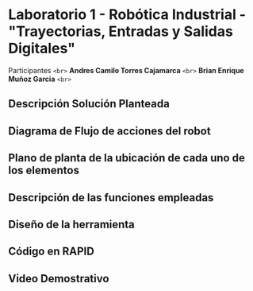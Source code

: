 # Laboratorio 1 - Robótica Industrial - "Trayectorias, Entradas y Salidas Digitales"

Participantes `<br>`
__Andres Camilo Torres Cajamarca__ `<br>`
__Brian Enrique Muñoz Garcia__ `<br>`

## Descripción Solución Planteada

## Diagrama de Flujo de acciones del robot

## Plano de planta de la ubicación de cada uno de los elementos

## Descripción de las funciones empleadas

## Diseño de la herramienta

## Código en RAPID

## Video Demostrativo
